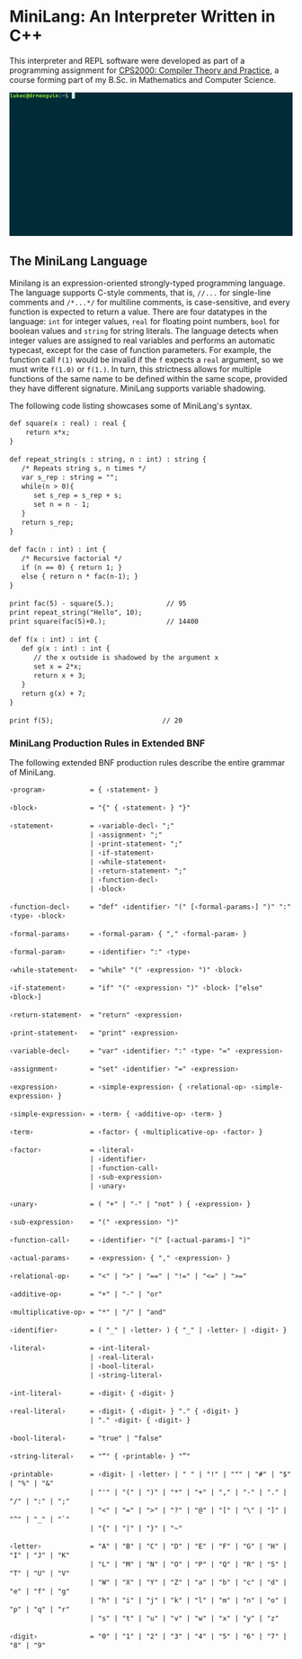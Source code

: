 
# MiniLang: An Interpreter Written in C++

This interpreter and REPL software were developed as part of a programming assignment for [CPS2000: Compiler Theory and Practice](https://www.um.edu.mt/courses/studyunit/CPS2000), a course forming part of my B.Sc. in Mathematics and Computer Science.

![Use of MiniLang REPL](images/repl.gif) 

## The MiniLang Language

Minilang is an expression-oriented strongly-typed programming language. The language supports C-style comments, that is, `//...` for single-line comments and `/*...*/` for multiline comments, is case-sensitive, and every function is expected to return a value. There are four datatypes in the language: `int` for integer values, `real` for floating point numbers, `bool` for boolean values and `string` for string literals. The language detects when integer values are assigned to real variables and performs an automatic typecast, except for the case of function parameters. For example, the function call `f(1)` would be invalid if the `f` expects a `real` argument, so we must write `f(1.0)` or `f(1.)`.  In turn, this strictness allows for multiple functions of the same name to be defined within the same scope, provided they have different signature. MiniLang supports variable shadowing.
    
The following code listing showcases some of MiniLang's syntax. 

    def square(x : real) : real {
        return x*x;
    }

    def repeat_string(s : string, n : int) : string {
       /* Repeats string s, n times */
       var s_rep : string = "";
       while(n > 0){
          set s_rep = s_rep + s;
          set n = n - 1;
       }
       return s_rep;
    }
    
    def fac(n : int) : int {
       /* Recursive factorial */
       if (n == 0) { return 1; }
       else { return n * fac(n-1); }
    }
       
    print fac(5) - square(5.);             // 95
    print repeat_string("Hello", 10);  
    print square(fac(5)+0.);               // 14400

    def f(x : int) : int {
       def g(x : int) : int {
          // the x outside is shadowed by the argument x
          set x = 2*x;
          return x + 3;
       }
       return g(x) + 7;
    }

    print f(5);                           // 20



### MiniLang Production Rules in Extended BNF
The following extended BNF production rules describe the entire grammar of MiniLang.

    ‹program›           = { ‹statement› } 

    ‹block›             = "{" { ‹statement› } "}"

    ‹statement›         = ‹variable-decl› ";"
                        | ‹assignment› ";"
                        | ‹print-statement› ";"
                        | ‹if-statement›
                        | ‹while-statement›
                        | ‹return-statement› ";"
                        | ‹function-decl›
                        | ‹block›

    ‹function-decl›     = "def" ‹identifier› "(" [‹formal-params›] ")" ":" ‹type› ‹block›

    ‹formal-params›     = ‹formal-param› { "," ‹formal-param› }

    ‹formal-param›      = ‹identifier› ":" ‹type›

    ‹while-statement›   = "while" "(" ‹expression› ")" ‹block›

    ‹if-statement›      = "if" "(" ‹expression› ")" ‹block› ["else" ‹block›]

    ‹return-statement›  = "return" ‹expression›

    ‹print-statement›   = "print" ‹expression›

    ‹variable-decl›     = "var" ‹identifier› ":" ‹type› "=" ‹expression›

    ‹assignment›        = "set" ‹identifier› "=" ‹expression›

    ‹expression›        = ‹simple-expression› { ‹relational-op› ‹simple-expression› }

    ‹simple-expression› = ‹term› { ‹additive-op› ‹term› }

    ‹term›              = ‹factor› { ‹multiplicative-op› ‹factor› }

    ‹factor›            = ‹literal›
                        | ‹identifier›
                        | ‹function-call›
                        | ‹sub-expression›
                        | ‹unary›
                        
    ‹unary›             = ( "+" | "-" | "not" ) { ‹expression› }

    ‹sub-expression›    = "(" ‹expression› ")"

    ‹function-call›     = ‹identifier› "(" [‹actual-params›] ")"

    ‹actual-params›     = ‹expression› { "," ‹expression› }

    ‹relational-op›     = "<" | ">" | "==" | "!=" | "<=" | ">="

    ‹additive-op›       = "+" | "-" | "or"

    ‹multiplicative-op› = "*" | "/" | "and"

    ‹identifier›        = ( "_" | ‹letter› ) { "_" | ‹letter› | ‹digit› }

    ‹literal›           = ‹int-literal›
                        | ‹real-literal›
                        | ‹bool-literal›
                        | ‹string-literal›

    ‹int-literal›       = ‹digit› { ‹digit› }

    ‹real-literal›      = ‹digit› { ‹digit› } "." { ‹digit› }
                        | "." ‹digit› { ‹digit› }

    ‹bool-literal›      = "true" | "false"

    ‹string-literal›    = "“" { ‹printable› } "”"

    ‹printable›         = ‹digit› | ‹letter› | " " | "!" | """ | "#" | "$" | "%" | "&" 
                        | "'" | "(" | ")" | "*" | "+" | "," | "-" | "." | "/" | ":" | ";" 
                        | "<" | "=" | ">" | "?" | "@" | "[" | "\" | "]" | "^" | "_" | "`" 
                        | "{" | "|" | "}" | "~"

    ‹letter›            = "A" | "B" | "C" | "D" | "E" | "F" | "G" | "H" | "I" | "J" | "K" 
                        | "L" | "M" | "N" | "O" | "P" | "Q" | "R" | "S" | "T" | "U" | "V" 
                        | "W" | "X" | "Y" | "Z" | "a" | "b" | "c" | "d" | "e" | "f" | "g" 
                        | "h" | "i" | "j" | "k" | "l" | "m" | "n" | "o" | "p" | "q" | "r" 
                        | "s" | "t" | "u" | "v" | "w" | "x" | "y" | "z" 

    ‹digit›             = "0" | "1" | "2" | "3" | "4" | "5" | "6" | "7" | "8" | "9"





